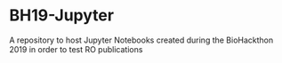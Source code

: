 # BH19-Jupyter
A repository to host Jupyter Notebooks created during the BioHackthon 2019 in order to test RO publications
